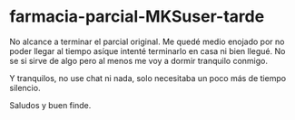 # farmacia-parcial-MKSuser-tarde

No alcance a terminar el parcial original. 
Me quedé medio enojado por no poder llegar al tiempo asíque intenté terminarlo en casa ni bien llegué.
No se si sirve de algo pero al menos me voy a dormir tranquilo conmigo.

Y tranquilos, no use chat ni nada, solo necesitaba un poco más de tiempo silencio.

Saludos y buen finde.
